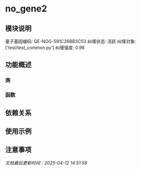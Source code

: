 # no_gene2

## 模块说明
量子基因编码: QE-NOG-591C26BB3C53
纠缠状态: 活跃
纠缠对象: ['test/test_common.py']
纠缠强度: 0.98

## 功能概述

### 类


### 函数


## 依赖关系

## 使用示例

## 注意事项

*文档最后更新时间：2025-04-12 14:51:58*